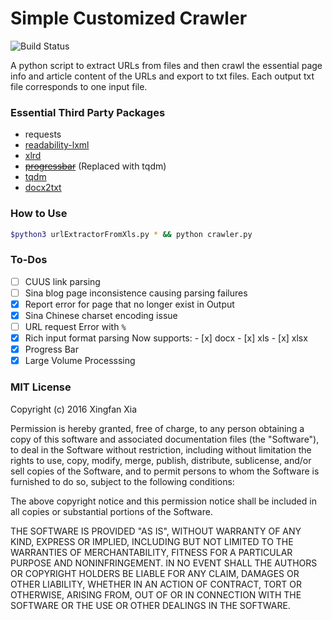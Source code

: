 # Simple Customized Crawler

![Build Status](https://travis-ci.org/xxf1995/simple-customized-crawler.svg?branch=master)

A python script to extract URLs from files and then crawl the essential page info and article content of the URLs and export to txt files. Each output txt file corresponds to one input file.

### Essential Third Party Packages

- requests
- [readability-lxml](https://github.com/buriy/python-readability)
- [xlrd](https://github.com/python-excel/xlrd)
- ~~[progressbar](https://github.com/niltonvolpato/python-progressbar)~~ (Replaced with tqdm)
- [tqdm](https://github.com/tqdm/tqdm)
- [docx2txt](https://github.com/ankushshah89/python-docx2txt)

### How to Use

```bash
$python3 urlExtractorFromXls.py * && python crawler.py
```

### To-Dos

- [ ] CUUS link parsing
- [ ] Sina blog page inconsistence causing parsing failures
- [x] Report error for page that no longer exist in Output
- [x] Sina Chinese charset encoding issue
- [ ] URL request Error with `%`
- [x] Rich input format parsing
    Now supports:
      - [x] docx
      - [x] xls
      - [x] xlsx
- [x] Progress Bar
- [x] Large Volume Processsing

### MIT License

Copyright (c) 2016 Xingfan Xia

Permission is hereby granted, free of charge, to any person obtaining a copy
of this software and associated documentation files (the "Software"), to deal
in the Software without restriction, including without limitation the rights
to use, copy, modify, merge, publish, distribute, sublicense, and/or sell
copies of the Software, and to permit persons to whom the Software is
furnished to do so, subject to the following conditions:

The above copyright notice and this permission notice shall be included in all
copies or substantial portions of the Software.

THE SOFTWARE IS PROVIDED "AS IS", WITHOUT WARRANTY OF ANY KIND, EXPRESS OR
IMPLIED, INCLUDING BUT NOT LIMITED TO THE WARRANTIES OF MERCHANTABILITY,
FITNESS FOR A PARTICULAR PURPOSE AND NONINFRINGEMENT. IN NO EVENT SHALL THE
AUTHORS OR COPYRIGHT HOLDERS BE LIABLE FOR ANY CLAIM, DAMAGES OR OTHER
LIABILITY, WHETHER IN AN ACTION OF CONTRACT, TORT OR OTHERWISE, ARISING FROM,
OUT OF OR IN CONNECTION WITH THE SOFTWARE OR THE USE OR OTHER DEALINGS IN THE
SOFTWARE.